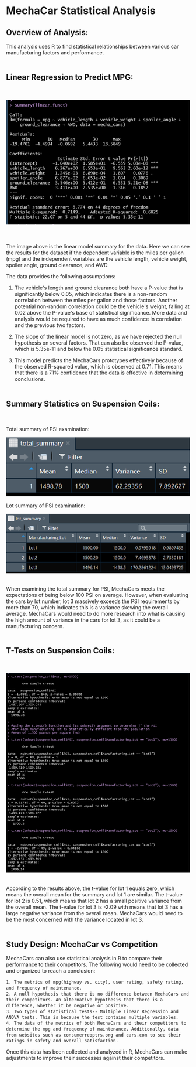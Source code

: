# MechaCar Statistical Analysis

## **Overview of Analysis:**
This analysis uses R to find statistical relationships between various car manufacturing factors and performance. 
<br></br>

## **Linear Regression to Predict MPG:**
<br>

![Resources/LM_summary.png](Resources/LM_summary.png)

<br></br>
The image above is the linear model summary for the data. Here we can see the results for the dataset if the dependent variable is the miles per gallon (mpg) and the independent variables are the vehicle length, vehicle weight, spoiler angle, ground clearance, and AWD. 

The data provides the following assumptions: 

1. The vehicle's length and ground clearance both have a P-value that is significantly below 0.05, which indicates there is a non-random correlation between the miles per gallon and those factors. Another potential non-random correlation could be the vehicle's weight, falling at 0.02 above the P-value's base of statistical significance. More data and analysis would be required to have as much confidence in correlation and the previous two factors. 
    
2. The slope of the linear model is not zero, as we have rejected the null hypothesis on several factors. That can also be observed the P-value, which is 5.35e-11 and below the 0.05 statistical significance standard. 
    
3. This model predicts the MechaCars prototypes effectively because of the observed R-squared value, which is observed at 0.71. This means that there is a 71% confidence that the data is effective in determining conclusions. 
<br></br>

## **Summary Statistics on Suspension Coils:**
<br>

Total summary of PSI examination: 
<br>

![Resources/total_summary.png](Resources/total_summary.png)
<br>

Lot summary of PSI examination: 
<br>

![Resources/lot_summary.png](Resources/lot_summary.png)
<br></br>

When examining the total summary for PSI, MechaCars meets the expectations of being below 100 PSI on average. However, when evaluating the cars by lot number, lot 3 massively exceeds the PSI requirements by more than 70, which indicates this is a variance skewing the overall average. 
MechaCars would need to do more research into what is causing the high amount of variance in the cars for lot 3, as it could be a manufacturing concern. 
<br></br>

## **T-Tests on Suspension Coils:**
<br>

![Resources/t_test.png](Resources/t_test.png)

<br>
According to the results above, the t-value for lot 1 equals zero, which means the overall mean for the summary and lot 1 are similar. The t-value for lot 2 is 0.51, which means that lot 2 has a small positive variance from the overall mean. The t-value for lot 3 is -2.09 with means that lot 3 has a large negative variance from the overall mean. 
MechaCars would need to be the most concerned with the variance located in lot 3. 
<br></br>

## **Study Design: MechaCar vs Competition**

MechaCars can also use statistical analysis in R to compare their performance to their competitors. The following would need to be collected and organized to reach a conclusion: 

    1. The metrics of mpg(highway vs. city), user rating, safety rating, and frequency of maintenance. 
    2. A null hypothesis that there is no difference between MechaCars and their competitors. An alternative hypothesis that there is a difference, whether it be negative or positive. 
    3. Two types of statistical tests-- Multiple Linear Regression and ANOVA tests. This is because the test contains multiple variables. 
    4. The data of the metrics of both MechaCars and their competitors to determine the mpg and frequency of maintenance. Additionally, data from websites such as consumerreoptrs.org and cars.com to see their ratings in safety and overall satisfaction. 

Once this data has been collected and analyzed in R, MechaCars can make adjustments to improve their successes against their competitors.

